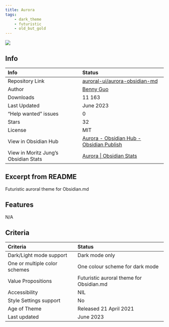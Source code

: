 ```yaml
---
title: Aurora
tags:
    - dark_theme
    - futuristic
    - old_but_gold
---
```


<img src="https://raw.githubusercontent.com/auroral-ui/aurora-obsidian-md/refs/heads/main/screenshots/screenshot-1.png">

## Info
| Info | Status |
| :--- | :--- |
| Repository Link | [auroral-ui/aurora-obsidian-md](https://github.com/auroral-ui/aurora-obsidian-md) |
| Author | [Benny Guo](https://github.com/bennyxguo/) |
| Downloads | 11 163 |
| Last Updated | June 2023 |
| “Help wanted” issues | 0 |
| Stars | 32 |
| License | MIT |
| View in Obsidian Hub | [Aurora \- Obsidian Hub \- Obsidian Publish](https://publish.obsidian.md/hub/02+-+Community+Expansions/02.05+All+Community+Expansions/Themes/Aurora) |
| View in Moritz Jung’s Obsidian Stats | [Aurora \| Obsidian Stats](https://www.moritzjung.dev/obsidian-stats/themes/aurora/) |

## Excerpt from README
Futuristic auroral theme for Obsidian.md

## Features
N/A

## Criteria
| Criteria | Status | 
| :--- | :--- | 
| Dark/Light mode support | Dark mode only | 
| One or multiple color schemes | One colour scheme for dark mode | 
| Value Propositions | Futuristic auroral theme for Obsidian.md | 
| Accessibility | NIL | 
| Style Settings support | No | 
| Age of Theme | Released 21 April 2021 | 
| Last updated | June 2023 | 